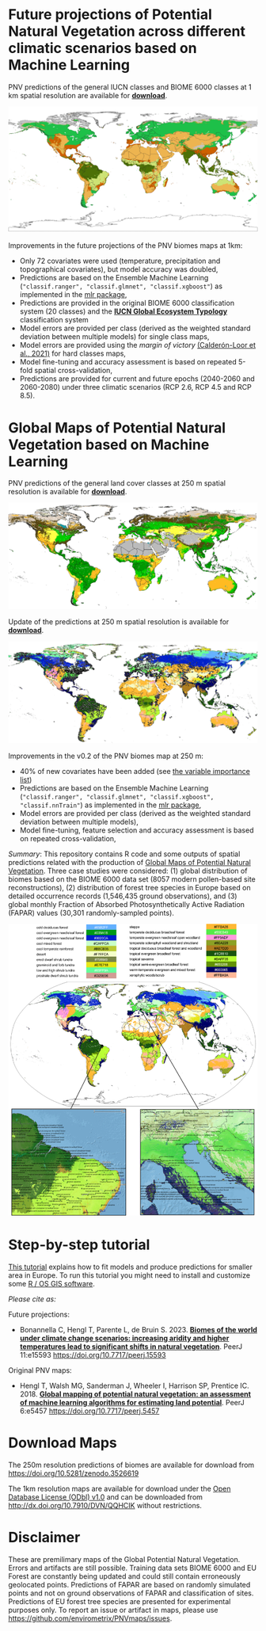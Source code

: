 # Future projections of Potential Natural Vegetation across different climatic scenarios based on Machine Learning

PNV predictions of the general IUCN classes and BIOME 6000 classes at 1 km spatial resolution are available for **[download](https://doi.org/10.5281/zenodo.7520813)**.

![Biomes map at 1km for RCP 2.6 epoch 2040-2060](img/001_iucn_biomes.png "Potential distribution of terrestrial biomes (Potential Natural Vegetation) at 1 km spatial resolution.")

Improvements in the future projections of the PNV biomes maps at 1km:

- Only 72 covariates were used (temperature, precipitation and topographical covariates), but model accuracy was doubled,
- Predictions are based on the Ensemble Machine Learning (`"classif.ranger", "classif.glmnet", "classif.xgboost"`) as implemented in the [mlr package](https://mlr.mlr-org.com/),
- Predictions are provided in the original BIOME 6000 classification system (20 classes) and the **[IUCN Global Ecosystem Typology](https://global-ecosystems.org/page/typology)** classification system
- Model errors are provided per class (derived as the weighted standard deviation between multiple models) for single class maps,
- Model errors are provided using the _margin of victory_ [(Calderón-Loor et al., 2021)](https://doi.org/10.1016/j.rse.2020.112148) for hard classes maps,
- Model fine-tuning and accuracy assessment is based on repeated 5-fold spatial cross-validation,
- Predictions are provided for current and future epochs (2040-2060 and 2060-2080) under three climatic scenarios (RCP 2.6, RCP 4.5 and RCP 8.5).


# Global Maps of Potential Natural Vegetation based on Machine Learning

PNV predictions of the general land cover classes at 250 m spatial resolution is available for **[download](https://doi.org/10.5281/zenodo.3631253)**.

![GLC map at 250m](img/001_pnv_predictions_glc100.png "Potential distribution of land cover classes (Potential Natural Vegetation) at 250 m spatial resolution.")


Update of the predictions at 250 m spatial resolution is available for **[download](https://doi.org/10.5281/zenodo.3526619)**.

![Biomes map at 250m](img/001_pnv_biome.type_biome00k_c_250m_s0..0cm_2000..2017_v0.2.png "Potential distribution of biomes (Potential Natural Vegetation) at 250 m spatial resolution.")

Improvements in the v0.2 of the PNV biomes map at 250 m:

- 40% of new covariates have been added (see [the variable importance list](R_code/Biome_randomForest_v02.txt))
- Predictions are based on the Ensemble Machine Learning (`"classif.ranger", "classif.glmnet", "classif.xgboost", "classif.nnTrain"`) as implemented in the [mlr package](https://mlr.mlr-org.com/),
- Model errors are provided per class (derived as the weighted standard deviation between multiple models),
- Model fine-tuning, feature selection and accuracy assessment is based on repeated cross-validation,

*Summary*: This repository contains R code and some outputs of spatial predictions related with the production of [Global Maps of Potential Natural Vegetation](https://www.arcgis.com/apps/MapJournal/index.html?appid=1856322400844a7cab348bccfa4bee76). Three case studies were considered: (1) global distribution of biomes based on the BIOME 6000 data set (8057 modern pollen-based site reconstructions), (2) distribution of forest tree species in Europe based on detailed occurrence records (1,546,435 ground observations), and (3) global monthly Fraction of Absorbed Photosynthetically Active Radiation (FAPAR) values (30,301 randomly-sampled points).

![alt text](https://github.com/envirometrix/PNVmaps/blob/master/img/Fig_global_biomes_map.png "Output predictions for global biomes.")

# Step-by-step tutorial

[This tutorial](https://github.com/Envirometrix/PNVmaps/tree/master/tutorial) explains how to fit models and produce predictions for smaller area in Europe. To run this tutorial you might need to install and customize some [R / OS GIS software](https://envirometrix.github.io/PredictiveSoilMapping/software.html).

*Please cite as:*

Future projections:
* Bonannella C, Hengl T, Parente L, de Bruin S. 2023. **[Biomes of the world under climate change scenarios: increasing aridity and higher temperatures lead to significant shifts in natural vegetation](https://doi.org/10.7717/peerj.15593)**. PeerJ 11:e15593 https://doi.org/10.7717/peerj.15593

Original PNV maps:
* Hengl T, Walsh MG, Sanderman J, Wheeler I, Harrison SP, Prentice IC. 2018. **[Global mapping of potential natural vegetation: an assessment of machine learning algorithms for estimating land potential](https://doi.org/10.7717/peerj.5457)**. PeerJ 6:e5457 https://doi.org/10.7717/peerj.5457

# Download Maps

The 250m resolution predictions of biomes are available for download from https://doi.org/10.5281/zenodo.3526619

The 1km resolution maps are available for download under the [Open Database License (ODbl) v1.0](https://opendatacommons.org/licenses/odbl/) and can be downloaded from http://dx.doi.org/10.7910/DVN/QQHCIK without restrictions.

# Disclaimer

These are premilimary maps of the Global Potential Natural Vegetation. Errors and artifacts are still possible. Training data sets BIOME 6000 and EU Forest are constantly being updated and could still contain erroneously geolocated points. Predictions of FAPAR are based on randomly simulated points and not on ground observations of FAPAR and classification of sites. Predictions of EU forest tree species are presented for experimental purposes only. To report an issue or artifact in maps, please use https://github.com/envirometrix/PNVmaps/issues.

